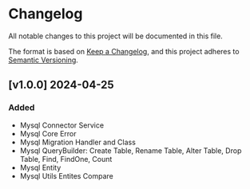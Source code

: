 # Changelog
All notable changes to this project will be documented in this file.

The format is based on [Keep a Changelog](https://keepachangelog.com/en/1.0.0/),
and this project adheres to [Semantic Versioning](https://semver.org/spec/v2.0.0.html).

## [v1.0.0] 2024-04-25
### Added
* Mysql Connector Service
* Mysql Core Error
* Mysql Migration Handler and Class
* Mysql QueryBuilder: Create Table, Rename Table, Alter Table, Drop Table, Find, FindOne, Count
* Mysql Entity
* Mysql Utils Entites Compare
